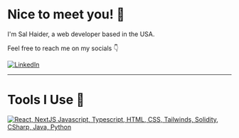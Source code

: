 # Nice to meet you! 👋

I'm Sal Haider, a web developer based in the USA. 

Feel free to reach me on my socials 👇 

[![LinkedIn](https://img.shields.io/badge/linkedin-%230077B5.svg?style=for-the-badge&logo=linkedin&logoColor=white)](https://www.linkedin.com/in/sal-haider/)<br>


----
# Tools I Use 🔧
[![React, NextJS Javascript, Typescript, HTML, CSS, Tailwinds, Solidity, CSharp, Java, Python](https://skillicons.dev/icons?i=react,next,js,ts,html,css,tailwind,solidity,cs,java,py)](https://skillicons.dev)

